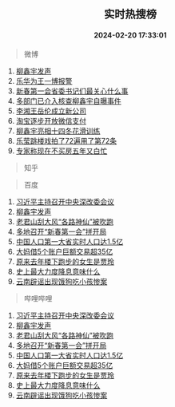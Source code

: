 <div align="center"><h2>实时热搜榜</h2><h4>2024-02-20 17:33:01</h4></div>

> 微博  

1. [柳鑫宇发声](https://s.weibo.com/weibo?q=%E6%9F%B3%E9%91%AB%E5%AE%87%E5%8F%91%E5%A3%B0&t=31&band_rank=1&Refer=top)<br />
2. [乐华为王一博报警](https://s.weibo.com/weibo?q=%E4%B9%90%E5%8D%8E%E4%B8%BA%E7%8E%8B%E4%B8%80%E5%8D%9A%E6%8A%A5%E8%AD%A6&t=31&band_rank=2&Refer=top)<br />
3. [新春第一会省委书记们最关心什么事](https://s.weibo.com/weibo?q=%23%E6%96%B0%E6%98%A5%E7%AC%AC%E4%B8%80%E4%BC%9A%E7%9C%81%E5%A7%94%E4%B9%A6%E8%AE%B0%E4%BB%AC%E6%9C%80%E5%85%B3%E5%BF%83%E4%BB%80%E4%B9%88%E4%BA%8B%23&t=31&band_rank=3&Refer=top)<br />
4. [多部门已介入核查柳鑫宇自曝事件](https://s.weibo.com/weibo?q=%23%E5%A4%9A%E9%83%A8%E9%97%A8%E5%B7%B2%E4%BB%8B%E5%85%A5%E6%A0%B8%E6%9F%A5%E6%9F%B3%E9%91%AB%E5%AE%87%E8%87%AA%E6%9B%9D%E4%BA%8B%E4%BB%B6%23&t=31&band_rank=4&Refer=top)<br />
5. [李湘王岳伦成立新公司](https://s.weibo.com/weibo?q=%23%E6%9D%8E%E6%B9%98%E7%8E%8B%E5%B2%B3%E4%BC%A6%E6%88%90%E7%AB%8B%E6%96%B0%E5%85%AC%E5%8F%B8%23&t=31&band_rank=5&Refer=top)<br />
6. [淘宝逐步开放微信支付](https://s.weibo.com/weibo?q=%23%E6%B7%98%E5%AE%9D%E9%80%90%E6%AD%A5%E5%BC%80%E6%94%BE%E5%BE%AE%E4%BF%A1%E6%94%AF%E4%BB%98%23&t=31&band_rank=6&Refer=top)<br />
7. [柳鑫宇亮相十四冬花滑训练](https://s.weibo.com/weibo?q=%23%E6%9F%B3%E9%91%AB%E5%AE%87%E4%BA%AE%E7%9B%B8%E5%8D%81%E5%9B%9B%E5%86%AC%E8%8A%B1%E6%BB%91%E8%AE%AD%E7%BB%83%23&t=31&band_rank=7&Refer=top)<br />
8. [乐莹跳楼戏拍了72遍用了第72条](https://s.weibo.com/weibo?q=%E4%B9%90%E8%8E%B9%E8%B7%B3%E6%A5%BC%E6%88%8F%E6%8B%8D%E4%BA%8672%E9%81%8D%E7%94%A8%E4%BA%86%E7%AC%AC72%E6%9D%A1&t=31&band_rank=8&Refer=top)<br />
9. [专家称现在不买房五年又白忙](https://s.weibo.com/weibo?q=%23%E4%B8%93%E5%AE%B6%E7%A7%B0%E7%8E%B0%E5%9C%A8%E4%B8%8D%E4%B9%B0%E6%88%BF%E4%BA%94%E5%B9%B4%E5%8F%88%E7%99%BD%E5%BF%99%23&t=31&band_rank=9&Refer=top)<br />

> 知乎  


> 百度  

1. [习近平主持召开中央深改委会议](https://www.baidu.com/s?wd=%E4%B9%A0%E8%BF%91%E5%B9%B3%E4%B8%BB%E6%8C%81%E5%8F%AC%E5%BC%80%E4%B8%AD%E5%A4%AE%E6%B7%B1%E6%94%B9%E5%A7%94%E4%BC%9A%E8%AE%AE&sa=fyb_news&rsv_dl=fyb_news)<br />
2. [柳鑫宇发声](https://www.baidu.com/s?wd=%E6%9F%B3%E9%91%AB%E5%AE%87%E5%8F%91%E5%A3%B0&sa=fyb_news&rsv_dl=fyb_news)<br />
3. [老君山刮大风“各路神仙”被吹跑](https://www.baidu.com/s?wd=%E8%80%81%E5%90%9B%E5%B1%B1%E5%88%AE%E5%A4%A7%E9%A3%8E%E2%80%9C%E5%90%84%E8%B7%AF%E7%A5%9E%E4%BB%99%E2%80%9D%E8%A2%AB%E5%90%B9%E8%B7%91&sa=fyb_news&rsv_dl=fyb_news)<br />
4. [多地召开“新春第一会”拼开局](https://www.baidu.com/s?wd=%E5%A4%9A%E5%9C%B0%E5%8F%AC%E5%BC%80%E2%80%9C%E6%96%B0%E6%98%A5%E7%AC%AC%E4%B8%80%E4%BC%9A%E2%80%9D%E6%8B%BC%E5%BC%80%E5%B1%80&sa=fyb_news&rsv_dl=fyb_news)<br />
5. [中国人口第一大省实时人口达1.5亿](https://www.baidu.com/s?wd=%E4%B8%AD%E5%9B%BD%E4%BA%BA%E5%8F%A3%E7%AC%AC%E4%B8%80%E5%A4%A7%E7%9C%81%E5%AE%9E%E6%97%B6%E4%BA%BA%E5%8F%A3%E8%BE%BE1.5%E4%BA%BF&sa=fyb_news&rsv_dl=fyb_news)<br />
6. [大妈借5个账户巨额交易超35亿](https://www.baidu.com/s?wd=%E5%A4%A7%E5%A6%88%E5%80%9F5%E4%B8%AA%E8%B4%A6%E6%88%B7%E5%B7%A8%E9%A2%9D%E4%BA%A4%E6%98%93%E8%B6%8535%E4%BA%BF&sa=fyb_news&rsv_dl=fyb_news)<br />
7. [原来去年楼下跑步的女生是贾玲](https://www.baidu.com/s?wd=%E5%8E%9F%E6%9D%A5%E5%8E%BB%E5%B9%B4%E6%A5%BC%E4%B8%8B%E8%B7%91%E6%AD%A5%E7%9A%84%E5%A5%B3%E7%94%9F%E6%98%AF%E8%B4%BE%E7%8E%B2&sa=fyb_news&rsv_dl=fyb_news)<br />
8. [史上最大力度降息意味什么](https://www.baidu.com/s?wd=%E5%8F%B2%E4%B8%8A%E6%9C%80%E5%A4%A7%E5%8A%9B%E5%BA%A6%E9%99%8D%E6%81%AF%E6%84%8F%E5%91%B3%E4%BB%80%E4%B9%88&sa=fyb_news&rsv_dl=fyb_news)<br />
9. [云南辟谣出现饿狗吃小孩惨案](https://www.baidu.com/s?wd=%E4%BA%91%E5%8D%97%E8%BE%9F%E8%B0%A3%E5%87%BA%E7%8E%B0%E9%A5%BF%E7%8B%97%E5%90%83%E5%B0%8F%E5%AD%A9%E6%83%A8%E6%A1%88&sa=fyb_news&rsv_dl=fyb_news)<br />

> 哔哩哔哩  

1. [习近平主持召开中央深改委会议](https://www.baidu.com/s?wd=%E4%B9%A0%E8%BF%91%E5%B9%B3%E4%B8%BB%E6%8C%81%E5%8F%AC%E5%BC%80%E4%B8%AD%E5%A4%AE%E6%B7%B1%E6%94%B9%E5%A7%94%E4%BC%9A%E8%AE%AE&sa=fyb_news&rsv_dl=fyb_news)<br />
2. [柳鑫宇发声](https://www.baidu.com/s?wd=%E6%9F%B3%E9%91%AB%E5%AE%87%E5%8F%91%E5%A3%B0&sa=fyb_news&rsv_dl=fyb_news)<br />
3. [老君山刮大风“各路神仙”被吹跑](https://www.baidu.com/s?wd=%E8%80%81%E5%90%9B%E5%B1%B1%E5%88%AE%E5%A4%A7%E9%A3%8E%E2%80%9C%E5%90%84%E8%B7%AF%E7%A5%9E%E4%BB%99%E2%80%9D%E8%A2%AB%E5%90%B9%E8%B7%91&sa=fyb_news&rsv_dl=fyb_news)<br />
4. [多地召开“新春第一会”拼开局](https://www.baidu.com/s?wd=%E5%A4%9A%E5%9C%B0%E5%8F%AC%E5%BC%80%E2%80%9C%E6%96%B0%E6%98%A5%E7%AC%AC%E4%B8%80%E4%BC%9A%E2%80%9D%E6%8B%BC%E5%BC%80%E5%B1%80&sa=fyb_news&rsv_dl=fyb_news)<br />
5. [中国人口第一大省实时人口达1.5亿](https://www.baidu.com/s?wd=%E4%B8%AD%E5%9B%BD%E4%BA%BA%E5%8F%A3%E7%AC%AC%E4%B8%80%E5%A4%A7%E7%9C%81%E5%AE%9E%E6%97%B6%E4%BA%BA%E5%8F%A3%E8%BE%BE1.5%E4%BA%BF&sa=fyb_news&rsv_dl=fyb_news)<br />
6. [大妈借5个账户巨额交易超35亿](https://www.baidu.com/s?wd=%E5%A4%A7%E5%A6%88%E5%80%9F5%E4%B8%AA%E8%B4%A6%E6%88%B7%E5%B7%A8%E9%A2%9D%E4%BA%A4%E6%98%93%E8%B6%8535%E4%BA%BF&sa=fyb_news&rsv_dl=fyb_news)<br />
7. [原来去年楼下跑步的女生是贾玲](https://www.baidu.com/s?wd=%E5%8E%9F%E6%9D%A5%E5%8E%BB%E5%B9%B4%E6%A5%BC%E4%B8%8B%E8%B7%91%E6%AD%A5%E7%9A%84%E5%A5%B3%E7%94%9F%E6%98%AF%E8%B4%BE%E7%8E%B2&sa=fyb_news&rsv_dl=fyb_news)<br />
8. [史上最大力度降息意味什么](https://www.baidu.com/s?wd=%E5%8F%B2%E4%B8%8A%E6%9C%80%E5%A4%A7%E5%8A%9B%E5%BA%A6%E9%99%8D%E6%81%AF%E6%84%8F%E5%91%B3%E4%BB%80%E4%B9%88&sa=fyb_news&rsv_dl=fyb_news)<br />
9. [云南辟谣出现饿狗吃小孩惨案](https://www.baidu.com/s?wd=%E4%BA%91%E5%8D%97%E8%BE%9F%E8%B0%A3%E5%87%BA%E7%8E%B0%E9%A5%BF%E7%8B%97%E5%90%83%E5%B0%8F%E5%AD%A9%E6%83%A8%E6%A1%88&sa=fyb_news&rsv_dl=fyb_news)<br />
